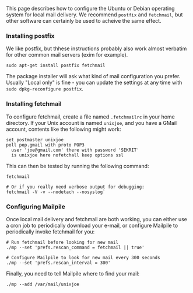 This page describes how to configure the Ubuntu or Debian operating system
for local mail delivery.  We recommend `postfix` and `fetchmail`, but other
software can certainly be used to acheive the same effect.


### Installing postfix

We like postfix, but thhese instructions probably also work almost
verbatim for other common mail servers (exim for example).

    sudo apt-get install postfix fetchmail

The package installer will ask what kind of mail configuration you
prefer. Usually "Local only" is fine - you can update the settings at
any time with `sudo dpkg-reconfigure postfix`.


### Installing fetchmail

To configure fetchmail, create a file named `.fetchmailrc` in your
home directory. If your Unix account is named `unixjoe`, and you have
a GMail account, contents like the following might work:

    set postmaster unixjoe
    poll pop.gmail with proto POP3
      user 'joe@gmail.com' there with password 'SEKRIT'
      is unixjoe here nofetchall keep options ssl

This can then be tested by running the following command:

    fetchmail

    # Or if you really need verbose output for debugging:
    fetchmail -V -v --nodetach --nosyslog`


### Configuring Mailpile

Once local mail delivery and fetchmail are both working, you can either use
a cron job to periodically download your e-mail, or configure Mailpile to
periodically invoke fetchmail for you:

    # Run fetchmail before looking for new mail
    ./mp --set 'prefs.rescan_command = fetchmail || true'

    # Configure Mailpile to look for new mail every 300 seconds
    ./mp --set 'prefs.rescan_interval = 300'

Finally, you need to tell Mailpile where to find your mail:

    ./mp --add /var/mail/unixjoe

